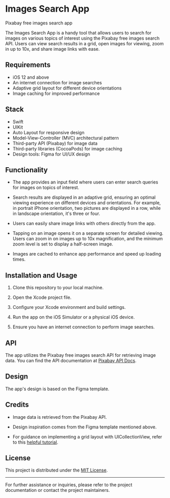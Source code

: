 # Images Search App
Pixabay free images search app

The Images Search App is a handy tool that allows users to search for images on various topics of interest using the Pixabay free images search API. Users can view search results in a grid, open images for viewing, zoom in up to 10x, and share image links with ease.

## Requirements

- iOS 12 and above
- An internet connection for image searches
- Adaptive grid layout for different device orientations
- Image caching for improved performance

## Stack

- Swift
- UIKit
- Auto Layout for responsive design
- Model-View-Controller (MVC) architectural pattern
- Third-party API (Pixabay) for image data
- Third-party libraries (CocoaPods) for image caching
- Design tools: Figma for UI/UX design

## Functionality

- The app provides an input field where users can enter search queries for images on topics of interest.

- Search results are displayed in an adaptive grid, ensuring an optimal viewing experience on different devices and orientations. For example, in portrait iPhone orientation, two pictures are displayed in a row, while in landscape orientation, it's three or four.

- Users can easily share image links with others directly from the app.

- Tapping on an image opens it on a separate screen for detailed viewing. Users can zoom in on images up to 10x magnification, and the minimum zoom level is set to display a half-screen image.

- Images are cached to enhance app performance and speed up loading times.

## Installation and Usage

1. Clone this repository to your local machine.

2. Open the Xcode project file.

3. Configure your Xcode environment and build settings.

4. Run the app on the iOS Simulator or a physical iOS device.

5. Ensure you have an internet connection to perform image searches.

## API

The app utilizes the Pixabay free images search API for retrieving image data. You can find the API documentation at [Pixabay API Docs](https://pixabay.com/api/docs/).

## Design

The app's design is based on the Figma template.

## Credits

- Image data is retrieved from the Pixabay API.

- Design inspiration comes from the Figma template mentioned above.

- For guidance on implementing a grid layout with UICollectionView, refer to this [helpful tutorial](https://www.kodeco.com/18895088-uicollectionview-tutorial-getting-started).

## License

This project is distributed under the [MIT License]([LICENSE](https://github.com/stavraty/Images-search/blob/dev/LICENCE)).

---

For further assistance or inquiries, please refer to the project documentation or contact the project maintainers.
